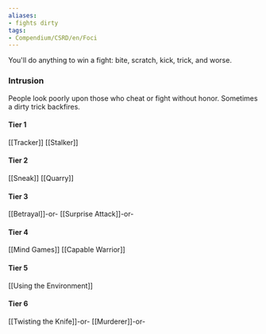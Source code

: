 ```yaml
---
aliases:
- fights dirty
tags:
- Compendium/CSRD/en/Foci
---
```


You'll do anything to win a fight: bite, scratch, kick, trick, and worse.
 ### Intrusion
People look poorly upon those who cheat or fight without honor. Sometimes a dirty trick backfires.

#### Tier 1
[[Tracker]]
[[Stalker]]
#### Tier 2
[[Sneak]]
[[Quarry]]
#### Tier 3
[[Betrayal]]-or-
[[Surprise Attack]]-or-
#### Tier 4
[[Mind Games]]
[[Capable Warrior]]
#### Tier 5
[[Using the Environment]]
#### Tier 6
[[Twisting the Knife]]-or-
[[Murderer]]-or-
